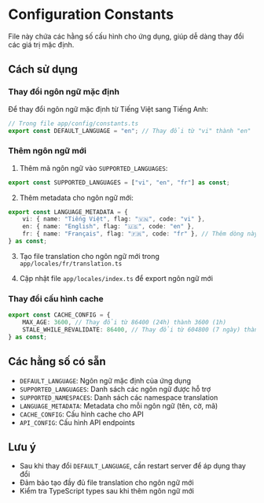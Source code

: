# Configuration Constants

File này chứa các hằng số cấu hình cho ứng dụng, giúp dễ dàng thay đổi các giá trị mặc định.

## Cách sử dụng

### Thay đổi ngôn ngữ mặc định

Để thay đổi ngôn ngữ mặc định từ Tiếng Việt sang Tiếng Anh:

```typescript
// Trong file app/config/constants.ts
export const DEFAULT_LANGUAGE = "en"; // Thay đổi từ "vi" thành "en"
```

### Thêm ngôn ngữ mới

1. Thêm mã ngôn ngữ vào `SUPPORTED_LANGUAGES`:

```typescript
export const SUPPORTED_LANGUAGES = ["vi", "en", "fr"] as const;
```

2. Thêm metadata cho ngôn ngữ mới:

```typescript
export const LANGUAGE_METADATA = {
    vi: { name: "Tiếng Việt", flag: "🇻🇳", code: "vi" },
    en: { name: "English", flag: "🇺🇸", code: "en" },
    fr: { name: "Français", flag: "🇫🇷", code: "fr" }, // Thêm dòng này
} as const;
```

3. Tạo file translation cho ngôn ngữ mới trong `app/locales/fr/translation.ts`

4. Cập nhật file `app/locales/index.ts` để export ngôn ngữ mới

### Thay đổi cấu hình cache

```typescript
export const CACHE_CONFIG = {
    MAX_AGE: 3600, // Thay đổi từ 86400 (24h) thành 3600 (1h)
    STALE_WHILE_REVALIDATE: 86400, // Thay đổi từ 604800 (7 ngày) thành 86400 (1 ngày)
} as const;
```

## Các hằng số có sẵn

- `DEFAULT_LANGUAGE`: Ngôn ngữ mặc định của ứng dụng
- `SUPPORTED_LANGUAGES`: Danh sách các ngôn ngữ được hỗ trợ
- `SUPPORTED_NAMESPACES`: Danh sách các namespace translation
- `LANGUAGE_METADATA`: Metadata cho mỗi ngôn ngữ (tên, cờ, mã)
- `CACHE_CONFIG`: Cấu hình cache cho API
- `API_CONFIG`: Cấu hình API endpoints

## Lưu ý

- Sau khi thay đổi `DEFAULT_LANGUAGE`, cần restart server để áp dụng thay đổi
- Đảm bảo tạo đầy đủ file translation cho ngôn ngữ mới
- Kiểm tra TypeScript types sau khi thêm ngôn ngữ mới
